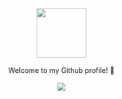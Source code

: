 <div align="center">
  <div >
    <img src="https://media.giphy.com/media/SvFocn0wNMx0iv2rYz/giphy.gif?cid=ecf05e473ct9hgsmomt8jshv6swsqwlp8bkpnol8nymv694q&ep=v1_gifs_search&rid=giphy.gif&ct=g" width="100"/>
  </div>
  <br />
  <div>
    Welcome to my Github profile! 👋<br />
    <br />
    <a href="https://www.codewars.com/users/Maksim_SinicbIn/badges/large">
      <img src="https://www.codewars.com/users/Maksim_SinicbIn/badges/small"/>
    </a>
  </div> 
</div>
<!--
**MaksimSinicbIn/MaksimSinicbIn** is a ✨ _special_ ✨ repository because its `README.md` (this file) appears on your GitHub profile.

Here are some ideas to get you started:

- 🔭 I’m currently working on ...
- 🌱 I’m currently learning ...
- 👯 I’m looking to collaborate on ...
- 🤔 I’m looking for help with ...
- 💬 Ask me about ...
- 📫 How to reach me: ...
- 😄 Pronouns: ...
- ⚡ Fun fact: ...
-->
